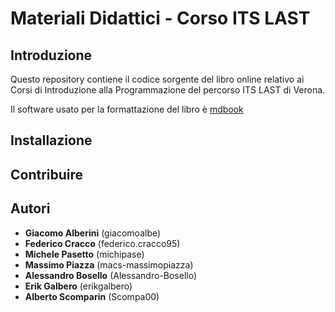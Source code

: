 # Materiali Didattici - Corso ITS LAST

## Introduzione

Questo repository contiene il codice sorgente del libro online relativo ai Corsi di Introduzione alla Programmazione del percorso ITS LAST di Verona.

Il software usato per la formattazione del libro è [mdbook](https://rust-lang.github.io/mdBook/)

## Installazione

## Contribuire

## Autori

- **Giacomo Alberini** (giacomoalbe)
- **Federico Cracco** (federico.cracco95)
- **Michele Pasetto** (michipase)
- **Massimo Piazza** (macs-massimopiazza)
- **Alessandro Bosello** (Alessandro-Bosello)
- **Erik Galbero** (erikgalbero)
- **Alberto Scomparin** (Scompa00)
